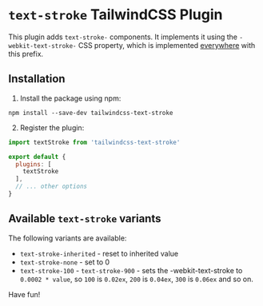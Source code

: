 # `text-stroke` TailwindCSS Plugin

This plugin adds `text-stroke-` components. It implements it using the `-webkit-text-stroke-` CSS property, which is implemented [everywhere](https://caniuse.com/text-stroke) with this prefix.

## Installation

1. Install the package using npm:

```
npm install --save-dev tailwindcss-text-stroke
```

2. Register the plugin:

```javascript
import textStroke from 'tailwindcss-text-stroke'

export default {
  plugins: [
    textStroke
  ],
  // ... other options
}
```

## Available `text-stroke` variants

The following variants are available:

- `text-stroke-inherited` - reset to inherited value
- `text-stroke-none` - set to 0
- `text-stroke-100` - `text-stroke-900` - sets the -webkit-text-stroke to `0.0002 * value`, so `100` is `0.02ex`, `200` is `0.04ex`, `300` is `0.06ex` and so on.


Have fun!
